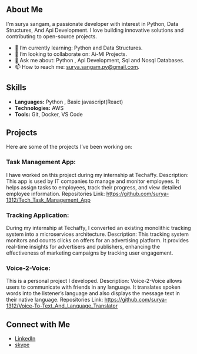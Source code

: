 ## About Me
I'm surya sangam, a passionate developer with interest in Python, Data Structures, And Api Development. I love building innovative solutions and contributing to open-source projects.

- 🌱 I’m currently learning: Python and Data Structures.
- 👯 I’m looking to collaborate on: Ai-Ml Projects.
- 💬 Ask me about: Python , Api Development, Sql and Nosql Databases.
- 📫 How to reach me: surya.sangam.py@gmail.com.

## Skills
- **Languages:** Python , Basic javascript(React)
- **Technologies:** AWS   
- **Tools:** Git, Docker, VS Code 

## Projects
Here are some of the projects I’ve been working on:

### Task Management App:
I have worked on this project during my internship at Techaffy.
Description: This app is used by IT companies to manage and monitor employees. It helps assign tasks to employees, track their progress, and view detailed employee information.
Repositories Link: https://github.com/surya-1312/Tech_Task_Management_App

### Tracking Application:
During my internship at Techaffy, I converted an existing monolithic tracking system into a microservices architecture.
Description: This tracking system monitors and counts clicks on offers for an advertising platform. It provides real-time insights for advertisers and publishers, enhancing the effectiveness of marketing campaigns by tracking user engagement.

### Voice-2-Voice:
This is a personal project I developed.
Description: Voice-2-Voice allows users to communicate with friends in any language. It translates spoken words into the listener’s language and also displays the message text in their native language.
Repositories Link: https://github.com/surya-1312/Voice-To-Text_And_Language_Translator

## Connect with Me
- [LinkedIn](https://www.linkedin.com/in/surya0202/)
- [skype](https://join.skype.com/invite/q8eDh4drMYjw)
